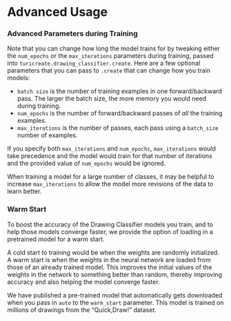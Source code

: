 # Advanced Usage

### Advanced Parameters during Training

Note that you can change how long the model trains for by tweaking either 
the `num_epochs` or the `max_iterations` parameters during training, 
passed into `turicreate.drawing_classifier.create`. Here are a few optional 
parameters that you can pass to `.create` that can change how you train models:

* `batch size` is the number of training examples in one forward/backward pass.
The larger the batch size, the more memory you would need during training.
* `num_epochs` is the number of forward/backward passes of *all* the 
training examples.
* `max_iterations` is the number of passes, each pass using a `batch_size` 
number of examples. 

If you specify both `max_iterations` and `num_epochs`, `max_iterations` would
take precedence and the model would train for that number of iterations and the 
provided value of `num_epochs` would be ignored.

When training a model for a large number of classes, it may be helpful to increase `max_iterations` to allow the model more revisions of the data to learn better.

### Warm Start

To boost the accuracy of the Drawing Classifier models you train, and to help
those models converge faster, we provide the option of loading in a 
pretrained model for a warm start.

A cold start to training would be when the weights are randomly initialized. 
A warm start is when the weights in the neural network are loaded from those 
of an already trained model. This improves the initial values of the weights 
in the network to something better than random, thereby improving accuracy 
and also helping the model converge faster.

We have published a pre-trained model that automatically gets downloaded when you pass in 
`auto` to the `warm_start` parameter. This model is trained on millions of drawings from 
the “Quick,Draw!” dataset.
